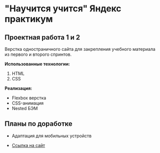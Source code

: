 # "Научится учится" Яндекс практикум

## Проектная работа 1 и 2

Верстка одностраничного сайта для закрепления учебного материала из первого и второго спринтов.

**Использованные технологии:**
1. HTML
2. CSS

**Реализация:**
* Flexbox верстка
* CSS-анимация
* Nested БЭМ

## Планы по доработке

* Адаптация для мобильных устройств

* [Ссылка на сайт](https://ivancker.github.io/YandexPR_how-to-learn/)
